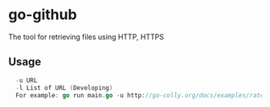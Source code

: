 # go-github

The tool for retrieving files using HTTP, HTTPS

## Usage

```go
  -u URL
  -l List of URL (Developing)
  For example: go run main.go -u http://go-colly.org/docs/examples/rate_limit
```
